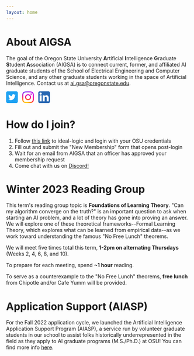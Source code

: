 ```yaml
---
layout: home
---
```


# About AIGSA
The goal of the Oregon State University **A**rtificial **I**ntelligence **G**raduate **S**tudent **A**ssociation (AIGSA) is to connect current, former, and affiliated AI graduate students of the School of Electrical Engineering and Computer Science, and any other graduate students working in the space of Artificial Intelligence. Contact us at [ai.gsa@oregonstate.edu](mailto:ai.gsa@oregonstate.edu).

[<img src="assets/images/twitter_logo.png" width="32">](https://twitter.com/osu_aigsa)&nbsp;&nbsp;&nbsp;[<img src="assets/images/instagram_logo.png" width="32">](https://www.instagram.com/osu_aigsa/)&nbsp;&nbsp;&nbsp;[<img src="assets/images/linkedin_logo.png" width="32" >](https://www.linkedin.com/company/osu-aigsa)

# How do I join?
1. Follow [this link](https://apps.ideal-logic.com/osusee?key=F3T9-25VWY_5878-CZ4R_f7b06f23) to ideal-logic and login with your OSU credentials
2. Fill out and submit the "New Membership" form that opens post-login
3. Wait for an email from AIGSA that an officer has approved your membership request
4. Come chat with us on [Discord!](https://discord.gg/wGrtzFM8sJ)

# Winter 2023 Reading Group
This term's reading group topic is **Foundations of Learning Theory**. "Can my algorithm converge on the truth?" is an important question to ask when starting an AI problem, and a lot of theory has gone into proving an answer. We will explore one of these theoretical frameworks--Formal Learning Theory, which explores what can be learned from empirical data--as we work toward understanding the famous "No Free Lunch" theorems.

We will meet five times total this term, **1-2pm on alternating Thursdays** (Weeks 2, 4, 6, 8, and 10). 

To prepare for each meeting, spend **~1 hour** reading. 

To serve as a counterexample to the "No Free Lunch" theorems, **free lunch** from Chipotle and/or Cafe Yumm will be provided.

# Application Support (AIASP)
For the Fall 2022 application cycle, we launched the Artificial Intelligence Application Support Program (AIASP), a service run by volunteer graduate students in our school to assist folks historically underrepresented in the field as they apply to AI graduate programs (M.S./Ph.D.) at OSU! You can find more info [here](https://www.aigsa.club/aiasp).
